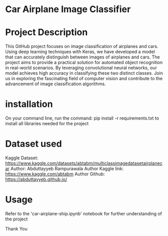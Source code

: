 # Car Airplane Image Classifier

# Project Description
This GitHub project focuses on image classification of airplanes and cars. Using deep learning techniques with Keras, we have developed a model that can accurately distinguish between images of airplanes and cars. The project aims to provide a practical solution for automated object recognition in real-world scenarios. By leveraging convolutional neural networks, our model achieves high accuracy in classifying these two distinct classes. Join us in exploring the fascinating field of computer vision and contribute to the advancement of image classification algorithms.

# installation
On your command line, run the command: pip install -r requirements.txt to install all libraries needed for the project

# Dataset used
Kaggle Dataset: https://www.kaggle.com/datasets/abtabm/multiclassimagedatasetairplanecar
Author: Abduttayyeb Rampurawala
Author Kaggle link: https://www.kaggle.com/abtabm
Author Github: https://abduttayyeb.github.io/

# Usage
Refer to the 'car-airplane-ship.ipynb' notebook for further understanding of the project

Thank You
